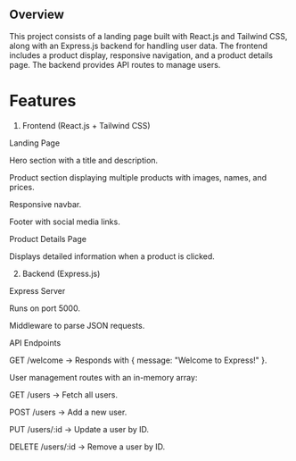 ## Overview

This project consists of a landing page built with React.js and Tailwind CSS, along with an Express.js backend for handling user data. The frontend includes a product display, responsive navigation, and a product details page. The backend provides API routes to manage users.

# Features

1. Frontend (React.js + Tailwind CSS)

Landing Page

Hero section with a title and description.

Product section displaying multiple products with images, names, and prices.

Responsive navbar.

Footer with social media links.

Product Details Page

Displays detailed information when a product is clicked.

2. Backend (Express.js)

Express Server

Runs on port 5000.

Middleware to parse JSON requests.

API Endpoints

GET /welcome → Responds with { message: "Welcome to Express!" }.

User management routes with an in-memory array:

GET /users → Fetch all users.

POST /users → Add a new user.

PUT /users/:id → Update a user by ID.

DELETE /users/:id → Remove a user by ID.